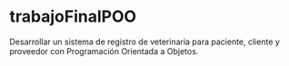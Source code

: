 # trabajoFinalPOO
Desarrollar un sistema de registro de veterinaria para paciente, cliente y proveedor con Programación Orientada a Objetos.
